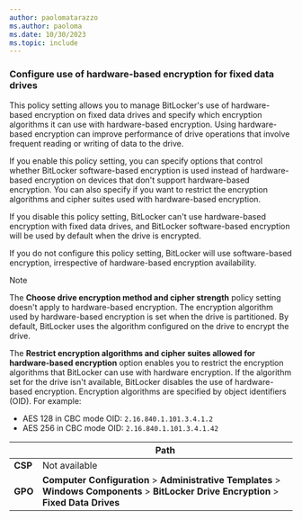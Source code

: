 ```yaml
---
author: paolomatarazzo
ms.author: paoloma
ms.date: 10/30/2023
ms.topic: include
---
```


### Configure use of hardware-based encryption for fixed data drives

This policy setting allows you to manage BitLocker's use of hardware-based encryption on fixed data drives and specify which encryption algorithms it can use with hardware-based encryption. Using hardware-based encryption can improve performance of drive operations that involve frequent reading or writing of data to the drive.

If you enable this policy setting, you can specify options that control whether BitLocker software-based encryption is used instead of hardware-based encryption on devices that don't support hardware-based encryption. You can also specify if you want to restrict the encryption algorithms and cipher suites used with hardware-based encryption.

If you disable this policy setting, BitLocker can't use hardware-based encryption with fixed data drives, and BitLocker software-based encryption will be used by default when the drive is encrypted.

If you do not configure this policy setting, BitLocker will use software-based encryption, irrespective of hardware-based encryption availability.

> [!NOTE]
> The **Choose drive encryption method and cipher strength** policy setting doesn't apply to hardware-based encryption. The encryption algorithm used by hardware-based encryption is set when the drive is partitioned. By default, BitLocker uses the algorithm configured on the drive to encrypt the drive.
>
> The **Restrict encryption algorithms and cipher suites allowed for hardware-based encryption** option enables you to restrict the encryption algorithms that BitLocker can use with hardware encryption. If the algorithm set for the drive isn't available, BitLocker disables the use of hardware-based encryption. Encryption algorithms are specified by object identifiers (OID). For example:
> - AES 128 in CBC mode OID: `2.16.840.1.101.3.4.1.2`
> - AES 256 in CBC mode OID: `2.16.840.1.101.3.4.1.42`

|  | Path |
|--|--|
| **CSP** | Not available |
| **GPO** | **Computer Configuration** > **Administrative Templates** > **Windows Components** > **BitLocker Drive Encryption** > **Fixed Data Drives** |
